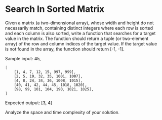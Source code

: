 # Search In Sorted Matrix

Given a matrix (a two-dimensional array), whose width and height do not
necessarily match, containing distinct integers where each row is sorted and
each column is also sorted, write a function that searches for a target value in
the matrix. The function should return a tuple (or two-element array) of the row
and column indices of the target value. If the target value is not found in the
array, the function should return [-1, -1].

Sample input:
45,
```
[
    [1, 4, 7, 12, 15, 997, 999],
    [2, 5, 19, 32, 35, 1001, 1007],
    [4, 8, 24, 34, 36, 1008, 1015],
    [40, 41, 42, 44, 45, 1018, 1020],
    [98, 99, 101, 104, 190, 1021, 1025],
]
```

Expected output: [3, 4]

Analyze the space and time complexity of your solution.